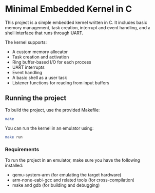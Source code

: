 # Minimal Embedded Kernel in C

This project is a simple embedded kernel written in C. It includes basic memory management, task creation, interrupt and event handling, and a shell interface that runs through UART.

The kernel supports:

- A custom memory allocator
- Task creation and activation
- Ring buffer-based I/O for each process
- UART interrupts
- Event handling
- A basic shell as a user task
- Listener functions for reading from input buffers

## Running the project

To build the project, use the provided Makefile:

```bash
make
```

You can run the kernel in an emulator using:

```bash
make run
```

### Requirements

To run the project in an emulator, make sure you have the following installed:

- qemu-system-arm (for emulating the target hardware)
- arm-none-eabi-gcc and related tools (for cross-compilation)
- make and gdb (for building and debugging)

